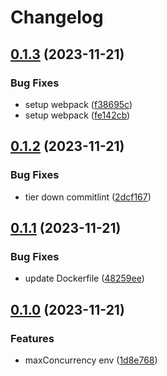 # Changelog

## [0.1.3](https://github.com/james-curtis/svg2bitmap/compare/v0.1.2...v0.1.3) (2023-11-21)


### Bug Fixes

* setup webpack ([f38695c](https://github.com/james-curtis/svg2bitmap/commit/f38695c9e0b75c42adc36c0761ae819f4f492d9f))
* setup webpack ([fe142cb](https://github.com/james-curtis/svg2bitmap/commit/fe142cb3ffd53b980d237e6ebc4469cf53729b3f))

## [0.1.2](https://github.com/james-curtis/svg2bitmap/compare/v0.1.1...v0.1.2) (2023-11-21)


### Bug Fixes

* tier down commitlint ([2dcf167](https://github.com/james-curtis/svg2bitmap/commit/2dcf167cfacbaf545c688a46d2a7c61e01d17bc7))

## [0.1.1](https://github.com/james-curtis/svg2bitmap/compare/v0.1.0...v0.1.1) (2023-11-21)


### Bug Fixes

* update Dockerfile ([48259ee](https://github.com/james-curtis/svg2bitmap/commit/48259ee9de04d8ff7c97f06f7809b616ca266a68))

## [0.1.0](https://github.com/james-curtis/svg2bitmap/compare/v0.0.1...v0.1.0) (2023-11-21)


### Features

* maxConcurrency env ([1d8e768](https://github.com/james-curtis/svg2bitmap/commit/1d8e7680047dcfd745803f0fadaf89da1afe7891))
